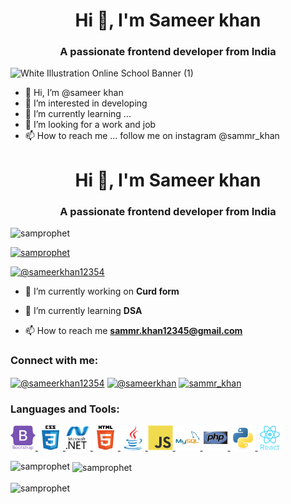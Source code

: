 <h1 align="center">Hi 👋, I'm Sameer khan</h1>
<h3 align="center">A passionate frontend developer from India</h3>

![White Illustration Online School Banner (1)](https://user-images.githubusercontent.com/66533202/148684438-86a55cbe-a8da-4287-9774-d5da6ed4ffad.jpg)


- 👋 Hi, I’m @sameer khan
- 👀 I’m interested in developing 
- 🌱 I’m currently learning ...
- 💞️ I’m looking for a work and job 
- 📫 How to reach me ... follow me on instagram @sammr_khan

<!---
samprophet/samprophet is a ✨ special ✨ repository because its `README.md` (this file) appears on your GitHub profile.
You can click the Preview link to take a look at your changes.
--->

<h1 align="center">Hi 👋, I'm Sameer khan</h1>
<h3 align="center">A passionate frontend developer from India</h3>

<p align="left"> <img src="https://komarev.com/ghpvc/?username=samprophet&label=Profile%20views&color=0e75b6&style=flat" alt="samprophet" /> </p>

<p align="left"> <a href="https://github.com/ryo-ma/github-profile-trophy"><img src="https://github-profile-trophy.vercel.app/?username=samprophet" alt="samprophet" /></a> </p>

<p align="left"> <a href="https://twitter.com/@sameerkhan12354" target="blank"><img src="https://img.shields.io/twitter/follow/@sameerkhan12354?logo=twitter&style=for-the-badge" alt="@sameerkhan12354" /></a> </p>

- 🔭 I’m currently working on **Curd form**

- 🌱 I’m currently learning **DSA**

- 📫 How to reach me **sammr.khan12345@gmail.com**

<h3 align="left">Connect with me:</h3>
<p align="left">
<a href="https://twitter.com/@sameerkhan12354" target="blank"><img align="center" src="https://raw.githubusercontent.com/rahuldkjain/github-profile-readme-generator/master/src/images/icons/Social/twitter.svg" alt="@sameerkhan12354" height="30" width="40" /></a>
<a href="https://fb.com/@sameerkhan" target="blank"><img align="center" src="https://raw.githubusercontent.com/rahuldkjain/github-profile-readme-generator/master/src/images/icons/Social/facebook.svg" alt="@sameerkhan" height="30" width="40" /></a>
<a href="https://instagram.com/sammr_khan" target="blank"><img align="center" src="https://raw.githubusercontent.com/rahuldkjain/github-profile-readme-generator/master/src/images/icons/Social/instagram.svg" alt="sammr_khan" height="30" width="40" /></a>
</p>

<h3 align="left">Languages and Tools:</h3>
<p align="left"> <a href="https://getbootstrap.com" target="_blank" rel="noreferrer"> <img src="https://raw.githubusercontent.com/devicons/devicon/master/icons/bootstrap/bootstrap-plain-wordmark.svg" alt="bootstrap" width="40" height="40"/> </a> <a href="https://www.w3schools.com/css/" target="_blank" rel="noreferrer"> <img src="https://raw.githubusercontent.com/devicons/devicon/master/icons/css3/css3-original-wordmark.svg" alt="css3" width="40" height="40"/> </a> <a href="https://dotnet.microsoft.com/" target="_blank" rel="noreferrer"> <img src="https://raw.githubusercontent.com/devicons/devicon/master/icons/dot-net/dot-net-original-wordmark.svg" alt="dotnet" width="40" height="40"/> </a> <a href="https://www.w3.org/html/" target="_blank" rel="noreferrer"> <img src="https://raw.githubusercontent.com/devicons/devicon/master/icons/html5/html5-original-wordmark.svg" alt="html5" width="40" height="40"/> </a> <a href="https://www.java.com" target="_blank" rel="noreferrer"> <img src="https://raw.githubusercontent.com/devicons/devicon/master/icons/java/java-original.svg" alt="java" width="40" height="40"/> </a> <a href="https://developer.mozilla.org/en-US/docs/Web/JavaScript" target="_blank" rel="noreferrer"> <img src="https://raw.githubusercontent.com/devicons/devicon/master/icons/javascript/javascript-original.svg" alt="javascript" width="40" height="40"/> </a> <a href="https://www.mysql.com/" target="_blank" rel="noreferrer"> <img src="https://raw.githubusercontent.com/devicons/devicon/master/icons/mysql/mysql-original-wordmark.svg" alt="mysql" width="40" height="40"/> </a> <a href="https://www.php.net" target="_blank" rel="noreferrer"> <img src="https://raw.githubusercontent.com/devicons/devicon/master/icons/php/php-original.svg" alt="php" width="40" height="40"/> </a> <a href="https://www.python.org" target="_blank" rel="noreferrer"> <img src="https://raw.githubusercontent.com/devicons/devicon/master/icons/python/python-original.svg" alt="python" width="40" height="40"/> </a> <a href="https://reactjs.org/" target="_blank" rel="noreferrer"> <img src="https://raw.githubusercontent.com/devicons/devicon/master/icons/react/react-original-wordmark.svg" alt="react" width="40" height="40"/> </a> </p>

<p><img align="left" src="https://github-readme-stats.vercel.app/api/top-langs?username=samprophet&show_icons=true&locale=en&layout=compact" alt="samprophet" /></p>

<p>&nbsp;<img align="center" src="https://github-readme-stats.vercel.app/api?username=samprophet&show_icons=true&locale=en" alt="samprophet" /></p>

<p><img align="center" src="https://github-readme-streak-stats.herokuapp.com/?user=samprophet&" alt="samprophet" /></p>
